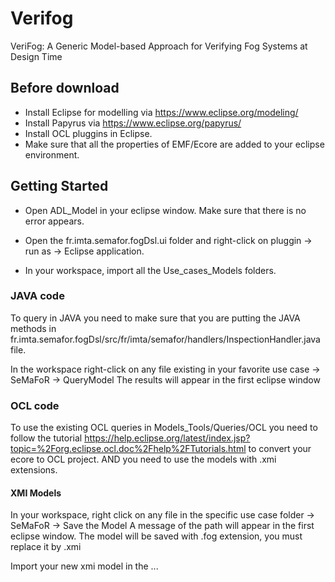 # Verifog
VeriFog: A Generic Model-based Approach for Verifying Fog Systems at Design Time

## Before download

- Install Eclipse for modelling via https://www.eclipse.org/modeling/
- Install Papyrus via https://www.eclipse.org/papyrus/
- Install OCL pluggins in Eclipse.
- Make sure that all the properties of EMF/Ecore are added to your eclipse environment.

## Getting Started

- Open ADL_Model in your eclipse window.
Make sure that there is no error appears.

- Open the fr.imta.semafor.fogDsl.ui folder and right-click on pluggin -> run as -> Eclipse application.

- In your workspace, import all the Use_cases_Models folders.

### JAVA code
To query in JAVA you need to make sure that you are putting the JAVA methods in fr.imta.semafor.fogDsl/src/fr/imta/semafor/handlers/InspectionHandler.java file.

In the workspace right-click on any file existing in your favorite use case -> SeMaFoR -> QueryModel 
The results will appear in the first eclipse window

### OCL code
To use the existing OCL queries in Models_Tools/Queries/OCL you need to follow the tutorial https://help.eclipse.org/latest/index.jsp?topic=%2Forg.eclipse.ocl.doc%2Fhelp%2FTutorials.html to convert your ecore to OCL project.
AND you need to use the models with .xmi extensions.
#### XMI Models

In your workspace, right click on any file in the specific use case folder -> SeMaFoR -> Save the Model
A message of the path will appear in the first eclipse window.
The model will be saved with .fog extension, you must replace it by .xmi

Import your new xmi model in the ...
